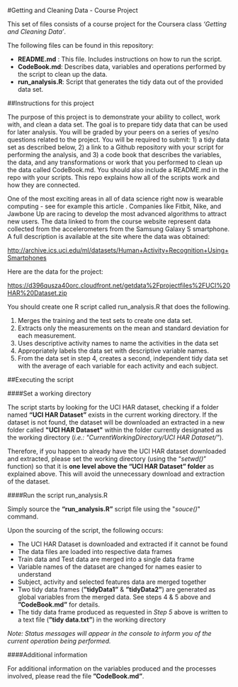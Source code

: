 #Getting and Cleaning Data - Course Project

This set of files consists of a course project for the Coursera class *‘Getting and Cleaning Data’*.

The following files can be found in this repository:

* **README.md** :     This file. Includes instructions on how to run the script.
* **CodeBook.md**:    Describes data, variables and operations performed by the script to clean up the data.
* **run_analysis.R**: Script that generates the tidy data out of the provided data set.

##Instructions for this project

The purpose of this project is to demonstrate your ability to collect, work with, and clean a data set. The goal is to prepare tidy data that can be used for later analysis. You will be graded by your peers on a series of yes/no questions related to the project. You will be required to submit: 1) a tidy data set as described below, 2) a link to a Github repository with your script for performing the analysis, and 3) a code book that describes the variables, the data, and any transformations or work that you performed to clean up the data called CodeBook.md. You should also include a README.md in the repo with your scripts. This repo explains how all of the scripts work and how they are connected.

One of the most exciting areas in all of data science right now is wearable computing - see for example this article . Companies like Fitbit, Nike, and Jawbone Up are racing to develop the most advanced algorithms to attract new users. The data linked to from the course website represent data collected from the accelerometers from the Samsung Galaxy S smartphone. A full description is available at the site where the data was obtained:

http://archive.ics.uci.edu/ml/datasets/Human+Activity+Recognition+Using+Smartphones

Here are the data for the project:

https://d396qusza40orc.cloudfront.net/getdata%2Fprojectfiles%2FUCI%20HAR%20Dataset.zip

You should create one R script called run_analysis.R that does the following.

1. Merges the training and the test sets to create one data set.
2. Extracts only the measurements on the mean and standard deviation for each measurement.
3. Uses descriptive activity names to name the activities in the data set
4. Appropriately labels the data set with descriptive variable names.
5. From the data set in step 4, creates a second, independent tidy data set with the average of each variable for each activity and each subject.

##Executing the script

####Set a working directory

The script starts by looking for the UCI HAR dataset, checking if a folder named **“UCI HAR Dataset”** exists in the current working directory. If the dataset is not found, the dataset will be downloaded an extracted in a new folder called **"UCI HAR Dataset"** within the folder currently designated as the working directory (*i.e.: "CurrentWorkingDirectory/UCI HAR Dataset/"*).

Therefore, if you happen to already have the UCI HAR dataset downloaded and extracted, please set the working directory (using the “*setwd()*” function) so that it is **one level above the “UCI HAR Dataset” folder** as explained above. This will avoid the unnecessary download and extraction of the dataset.

####Run the script run_analysis.R

Simply source the **“run_analysis.R”** script file using the "*souce()*" command.

Upon the sourcing of the script, the following occurs:

* The UCI HAR Dataset is downloaded and extracted if it cannot be found
* The data files are loaded into respective data frames
* Train data and Test data are merged into a single data frame
* Variable names of the dataset are changed for names easier to understand 
* Subject, activity and selected features data are merged together
* Two tidy data frames (**”tidyData1”** & **”tidyData2”**) are generated as global variables from the merged data. See steps 4 & 5 above and **”CodeBook.md”** for details.
* The tidy data frame produced as requested in *Step 5* above is written to a text file (**”tidy data.txt”**) in the working directory

*Note: Status messages will appear in the console to inform you of the current operation being performed.*

####Additional information

For additional information on the variables produced and the processes involved, please read the file **”CodeBook.md”**. 
